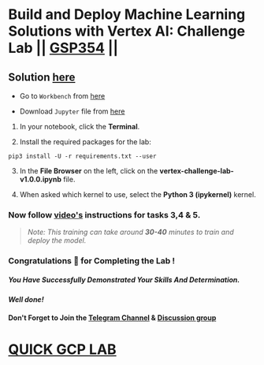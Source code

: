 # Build and Deploy Machine Learning Solutions with Vertex AI: Challenge Lab || [GSP354](https://www.cloudskillsboost.google/focuses/22019?parent=catalog) ||

## Solution [here]()

* Go to `Workbench` from [here](https://console.cloud.google.com/vertex-ai/workbench?)

* Download `Jupyter` file from [here](https://github.com/QUICK-GCP-LAB/2-Minutes-Labs-Solutions/blob/main/Build%20and%20Deploy%20Machine%20Learning%20Solutions%20with%20Vertex%20AI%20Challenge%20Lab/vertex-challenge-lab-v1.0.0.ipynb)

1. In your notebook, click the **Terminal**.

2. Install the required packages for the lab:
```
pip3 install -U -r requirements.txt --user
```
3. In the **File Browser** on the left, click on the **vertex-challenge-lab-v1.0.0.ipynb** file.

4. When asked which kernel to use, select the **Python 3 (ipykernel)** kernel.

### Now follow [video's]() instructions for tasks 3,4 & 5.

> *Note: This training can take around **30-40** minutes to train and deploy the model.*

### Congratulations 🎉 for Completing the Lab !

##### *You Have Successfully Demonstrated Your Skills And Determination.*

#### *Well done!*

#### Don't Forget to Join the [Telegram Channel](https://t.me/quickgcplab) & [Discussion group](https://t.me/quickgcplabchats)

# [QUICK GCP LAB](https://www.youtube.com/@quickgcplab)